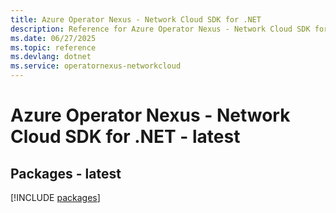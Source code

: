 ```yaml
---
title: Azure Operator Nexus - Network Cloud SDK for .NET
description: Reference for Azure Operator Nexus - Network Cloud SDK for .NET
ms.date: 06/27/2025
ms.topic: reference
ms.devlang: dotnet
ms.service: operatornexus-networkcloud
---
```

# Azure Operator Nexus - Network Cloud SDK for .NET - latest
## Packages - latest
[!INCLUDE [packages](operator-nexus---network-cloud-index.md)]